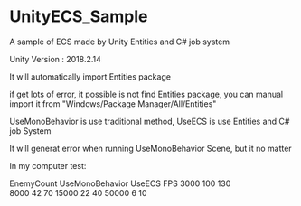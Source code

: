 # UnityECS_Sample
A sample of ECS made by Unity Entities and C# job system

Unity Version : 2018.2.14

It will automatically import Entities package

if get lots of error, it possible is not find Entities package, you can manual import it from "Windows/Package Manager/All/Entities"

UseMonoBehavior is use traditional method, UseECS is use Entities and C# job System

It will generat error when running UseMonoBehavior Scene, but it no matter

In my computer test:

EnemyCount     UseMonoBehavior     UseECS     FPS
    3000             100             130      
    8000              42              70
   15000              22              40
   50000               6              10
